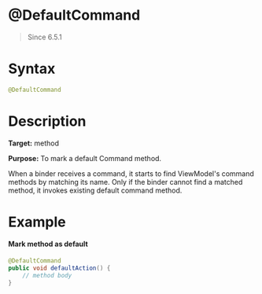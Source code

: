 # @DefaultCommand
> Since 6.5.1

Syntax
======
``` java
@DefaultCommand
```

Description
===========
**Target:** method

**Purpose:** To mark a default Command method.

When a binder receives a command, it starts to find ViewModel's command methods by matching its name. Only if the binder cannot find a matched method, it invokes existing default command method.

Example
=======

#### Mark method as default
``` java
@DefaultCommand
public void defaultAction() {
    // method body
}
```
